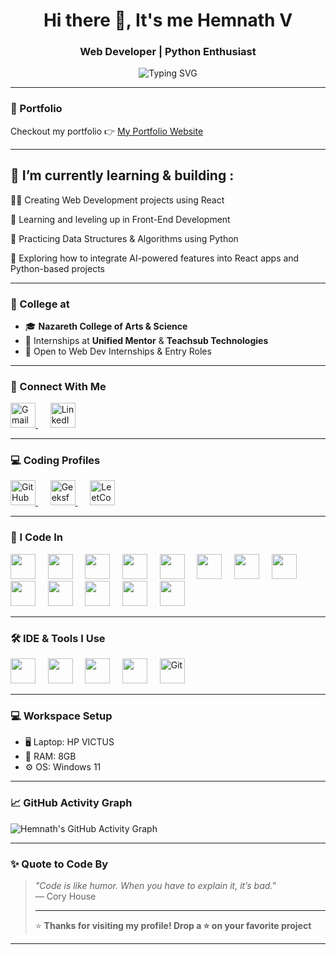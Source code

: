 <h1 align="center">Hi there 👋, It's me Hemnath V</h1>
<h3 align="center">Web Developer | Python Enthusiast</h3>

<p align="center">
  <img src="https://readme-typing-svg.demolab.com?font=Fira+Code&weight=600&size=24&pause=1000&color=00FF00&center=true&vCenter=true&width=500&height=50&lines=Turning+Ideas+into+Code.;Web+Projects+in+Progress.;Always+Learning+%26+Building!" alt="Typing SVG" />
</p>

---

### 🔭 Portfolio
Checkout my portfolio 👉 [My Portfolio Website](https://your-portfolio-link.com)

---

## 🌱 I’m currently learning & building :
🧑‍💻 Creating Web Development projects using React

🎨 Learning and leveling up in Front-End Development

🐍 Practicing Data Structures & Algorithms using Python

🤖 Exploring how to integrate AI-powered features into React apps and Python-based projects

---

### 🏢 College at  
- 🎓 **Nazareth College of Arts & Science**
- 💼 Internships at **Unified Mentor** & **Teachsub Technologies**
- 🔁 Open to Web Dev Internships & Entry Roles

---

### 🤝 Connect With Me

<p align="left">
  <a href="mailto:hemnathvrx@gmail.com">
    <img src="https://img.icons8.com/fluency/48/gmail-new.png" width="40" height="40" alt="Gmail"/>
  </a>    
  <a href="https://www.linkedin.com/in/hemnath-front-end-web-developer-react-css-coimbatore-javascript-software-html-node-mongodb-fresher/" target="_blank">
    <img src="https://img.icons8.com/fluency/48/linkedin.png" width="40" height="40" alt="LinkedIn"/>
  </a>
</p>

---

### 💻 Coding Profiles

<p align="left">
  <a href="https://github.com/Hemnath-V" target="_blank">
    <img src="https://img.icons8.com/ios-filled/50/000000/github.png" width="40" height="40" alt="GitHub"/>
  </a>    
  <a href="https://www.geeksforgeeks.org/user/hemnath_v/?ref=header_profile" target="_blank">
    <img src="https://upload.wikimedia.org/wikipedia/commons/4/43/GeeksforGeeks.svg" width="40" height="40" alt="GeeksforGeeks"/>
  </a>    
  <a href="https://leetcode.com/u/Hemnath-V/" target="_blank">
    <img src="https://upload.wikimedia.org/wikipedia/commons/1/19/LeetCode_logo_black.png" width="40" height="40" alt="LeetCode"/>
  </a>
</p>

---

### 🧠 I Code In

<p align="left">
  <img src="https://cdn.jsdelivr.net/gh/devicons/devicon/icons/python/python-original.svg" width="40" height="40"/>    
  <img src="https://cdn.jsdelivr.net/gh/devicons/devicon/icons/html5/html5-original.svg" width="40" height="40"/>    
  <img src="https://cdn.jsdelivr.net/gh/devicons/devicon/icons/css3/css3-original.svg" width="40" height="40"/>    
  <img src="https://cdn.jsdelivr.net/gh/devicons/devicon/icons/javascript/javascript-original.svg" width="40" height="40"/>    
  <img src="https://cdn.jsdelivr.net/gh/devicons/devicon/icons/react/react-original.svg" width="40" height="40"/>    
  <img src="https://img.icons8.com/color/48/tailwindcss.png" width="40" height="40"/>    
  <img src="https://cdn.jsdelivr.net/gh/devicons/devicon/icons/bootstrap/bootstrap-original.svg" width="40" height="40"/>    
  <img src="https://cdn.jsdelivr.net/gh/devicons/devicon/icons/mongodb/mongodb-original.svg" width="40" height="40"/>    
  <img src="https://cdn.jsdelivr.net/gh/devicons/devicon/icons/nodejs/nodejs-original.svg" width="40" height="40"/>    
  <img src="https://cdn.jsdelivr.net/gh/devicons/devicon/icons/mysql/mysql-original.svg" width="40" height="40"/>    
  <img src="https://cdn.jsdelivr.net/gh/devicons/devicon/icons/numpy/numpy-original.svg" width="40" height="40"/>    
  <img src="https://cdn.jsdelivr.net/gh/devicons/devicon/icons/pandas/pandas-original.svg" width="40" height="40"/>    
  <img src="https://cdn.jsdelivr.net/gh/devicons/devicon/icons/matplotlib/matplotlib-original.svg" width="40" height="40"/>   
</p>

---

### 🛠️ IDE & Tools I Use

<p align="left">
  <img src="https://cdn.jsdelivr.net/gh/devicons/devicon/icons/vscode/vscode-original.svg" width="40" height="40"/> &nbsp;&nbsp;&nbsp;
  <img src="https://cdn.jsdelivr.net/gh/devicons/devicon/icons/jupyter/jupyter-original.svg" width="40" height="40"/> &nbsp;&nbsp;&nbsp;
  <img src="https://img.icons8.com/color/48/000000/google-colab.png" width="40" height="40"/> &nbsp;&nbsp;&nbsp;
  <img src="https://cdn.jsdelivr.net/gh/devicons/devicon/icons/pycharm/pycharm-original.svg" width="40" height="40"/> &nbsp;&nbsp;&nbsp;
  <img src="https://cdn.jsdelivr.net/gh/devicons/devicon/icons/git/git-original.svg" width="40" height="40" alt="Git"/>
</p>

---

### 💻 Workspace Setup

- 🖥️ Laptop: HP VICTUS 
- 🧠 RAM: 8GB  
- ⚙️ OS: Windows 11  

---

### 📈 GitHub Activity Graph

![Hemnath's GitHub Activity Graph](https://github-readme-activity-graph.vercel.app/graph?username=Hemnath-V&theme=github-compact&color=000000&line=000000&point=000000&bg_color=ffffff&hide_border=true)

---

### ✨ Quote to Code By

> *"Code is like humor. When you have to explain it, it’s bad."*  
> — Cory House
>
> ---
>
> ⭐ **Thanks for visiting my profile! Drop a ⭐ on your favorite project**

---
